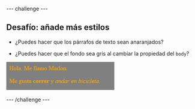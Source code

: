 --- challenge ---

## Desafío: añade más estilos

+ ¿Puedes hacer que los párrafos de texto sean anaranjados?

+ ¿Puedes hacer que el fondo sea gris al cambiar la propiedad del `body`?

![captura de pantalla](images/birthday-more-style.png)

--- /challenge ---